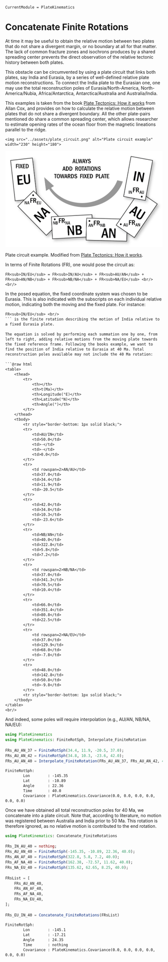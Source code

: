 ```@meta
CurrentModule = PlateKinematics
```

# Concatenate Finite Rotations

At time it may be useful to obtain the relative motion between two plates that do not share a divergent margin, or no boundary at all for that matter. The lack of common fracture zones and isochrons produces by a shared spreading center prevents the direct observation of the relative tectonic history between both plates. 

This obstacle can be circumvented by using a plate circuit that links both plates, say India and Eurasia, by a series of well-defined relative plate motion reconstructions. To connect the India plate to the Eurasian one, one may use the total reconstruction poles of Eurasia/North-America, North-America/Nubia, Africa/Antarctica, Antarctica/Australia and Australia/India.

This examples is taken from the book [Plate Tectonics: How it works](https://www.wiley.com/en-us/Plate+Tectonics%3A+How+It+Works-p-9781444314212/) from Allan Cox, and provides on how to calculate the relative motion between plates that do not share a divergent boundary. All the other plate-pairs mentioned do share a common spreading center, which allows researcher to estimate opening rates of the ocean floor from the magnetic lineations parallel to the ridge.

```@raw html
<img src="../assets/plate_circuit.png" alt="Plate circuit example" width="230" height="180">
```
![alt text](assets/plate_circuit.png)

Plate circuit example. Modified from [Plate Tectonics: How it works](https://www.wiley.com/en-us/Plate+Tectonics%3A+How+It+Works-p-9781444314212/).


In terms of Finite Rotations (FR), one would pose the circuit as:

```@raw html
FR<sub>IN/EU</sub> = FR<sub>IN/AU</sub> + FR<sub>AU/AN</sub> + FR<sub>AN/NB</sub> + FR<sub>NB/NA</sub> + FR<sub>NA/EU</sub> <br/><br/>
```  
  
In the posed equation, the fixed coordinate system was chosen to be Eurasia. This is also indicated with the subscripts on each individual relative motion, indicating both the moving and the fixed plate. For instance: 
```@raw html 
FR<sub>IN/EU</sub> <br/>
``` is the finite rotation describing the motion of India relative to a fixed Eurasia plate.

The equation is solved by performing each summation one by one, from left to right, adding relative motions from the moving plate towards the fixed reference frame. Following the books example, we want to find the position of India relative to Eurasia at 40 Ma. Total reconstruction poles available may not include the 40 Ma rotation:

```@raw html
<table>
    <thead>
        <tr>
            <th></th>
            <th>t(Ma)</th>
            <th>Longitude(°E)</th>
            <th>Latitude(°N)</th>
            <th>Angle(°)</th>
        </tr>
    </thead>
    <tbody>
        <tr style="border-bottom: 1px solid black;">
        <tr>
            <td>AU/IN</td>
            <td>50.0</td>
            <td>-</td>
            <td>-</td>
            <td>0.0</td>
        </tr>
        <tr>
            <td rowspan=2>AN/AU</td>
            <td>37.0</td>
            <td>34.4</td>
            <td>11.9</td>
            <td>-20.5</td>
        </tr>
        <tr>
            <td>42.0</td>
            <td>34.8</td>
            <td>10.3</td>
            <td>-23.6</td>
        </tr>
        <tr>
            <td>NB/AN</td>
            <td>40.0</td>
            <td>322.8</td>
            <td>5.8</td>
            <td>7.2</td>
        </tr>
        <tr>
            <td rowspan=2>NB/NA</td>
            <td>37.0</td>
            <td>341.3</td>
            <td>70.5</td>
            <td>10.4</td>
        </tr>
        <tr>
            <td>66.0</td>
            <td>351.4</td>
            <td>80.8</td>
            <td>22.5</td>
        </tr>
        <tr>
            <td rowspan=2>NA/EU</td>
            <td>37.0</td>
            <td>129.9</td>
            <td>68.0</td>
            <td>-7.8</td>
        </tr>
        <tr>
            <td>48.0</td>
            <td>142.8</td>
            <td>50.8</td>
            <td>-9.8</td>
        </tr>
        <tr style="border-bottom: 1px solid black;">
    </tbody>
</table>
<br/>
```

And indeed, some poles will require interpolation (e.g., AU/AN, NB/NA, NA/EU):

```julia
using PlateKinematics
using PlateKinematics: FiniteRotSph, Interpolate_FiniteRotation

FRs_AU_AN_37 = FiniteRotSph(34.4, 11.9, -20.5, 37.0);
FRs_AU_AN_42 = FiniteRotSph(34.8, 10.3, -23.6, 42.0);
FRs_AU_AN_40 = Interpolate_FiniteRotation(FRs_AU_AN_37, FRs_AU_AN_42, 40.0)
```

```REPL
FiniteRotSph:
        Lon        : -145.35
        Lat        : -10.89
        Angle      : 22.36
        Time       : 40.0
        Covariance : PlateKinematics.Covariance(0.0, 0.0, 0.0, 0.0, 0.0, 0.0)
```

Once we have obtained all total reconstruction poles for 40 Ma, we concatenate into a plate circuit. Note that, according to literature, no motion was registered between Australia and India prior to 50 Ma. This rotation is therefore ignored, as no relative motion is contributed to the end rotation.  

```julia
using PlateKinematics: Concatenate_FiniteRotations

FRs_IN_AU_40 = nothing;
FRs_AU_AN_40 = FiniteRotSph(-145.35, -10.89, 22.36, 40.0);
FRs_AN_AF_40 = FiniteRotSph(322.8, 5.8, 7.2, 40.0);
FRs_AF_NA_40 = FiniteRotSph(162.38, -72.57, 11.62, 40.0);
FRs_NA_EU_40 = FiniteRotSph(135.62, 62.65, 8.25, 40.0);

FRsList = [
    FRs_AU_AN_40,
    FRs_AN_AF_40,
    FRs_AF_NA_40,
    FRs_NA_EU_40,
];

FRs_EU_IN_40 = Concatenate_FiniteRotations(FRsList)
```
```REPL
FiniteRotSph:
        Lon        : -145.1
        Lat        : -17.21
        Angle      : 24.35
        Time       : nothing
        Covariance : PlateKinematics.Covariance(0.0, 0.0, 0.0, 0.0, 0.0, 0.0)
```
